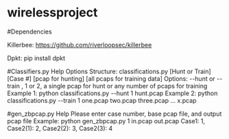 # wirelessproject

#Dependencies

Killerbee:
https://github.com/riverloopsec/killerbee

Dpkt:
pip install dpkt

#Classifiers.py Help
Options Structure: classifications.py [Hunt or Train] [Case #] [pcap for hunting] [all pcaps for training data]
Options: --hunt or --train , 1 or 2, a single pcap for hunt or any number of pcaps for training
Example 1: python classifications.py --hunt 1 hunt.pcap
Example 2: python classifications.py --train 1 one.pcap two.pcap three.pcap ... x.pcap

#gen_zbpcap.py Help
Please enter case number, base pcap file, and output pcap file
Example: python gen_zbpcap.py 1 in.pcap out.pcap
Case1: 1, Case2(1): 2, Case2(2): 3, Case2(3): 4
